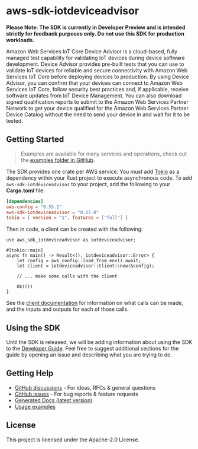 # aws-sdk-iotdeviceadvisor

**Please Note: The SDK is currently in Developer Preview and is intended strictly for
feedback purposes only. Do not use this SDK for production workloads.**

Amazon Web Services IoT Core Device Advisor is a cloud-based, fully managed test capability for validating IoT devices during device software development. Device Advisor provides pre-built tests that you can use to validate IoT devices for reliable and secure connectivity with Amazon Web Services IoT Core before deploying devices to production. By using Device Advisor, you can confirm that your devices can connect to Amazon Web Services IoT Core, follow security best practices and, if applicable, receive software updates from IoT Device Management. You can also download signed qualification reports to submit to the Amazon Web Services Partner Network to get your device qualified for the Amazon Web Services Partner Device Catalog without the need to send your device in and wait for it to be tested.

## Getting Started

> Examples are available for many services and operations, check out the
> [examples folder in GitHub](https://github.com/awslabs/aws-sdk-rust/tree/main/examples).

The SDK provides one crate per AWS service. You must add [Tokio](https://crates.io/crates/tokio)
as a dependency within your Rust project to execute asynchronous code. To add `aws-sdk-iotdeviceadvisor` to
your project, add the following to your **Cargo.toml** file:

```toml
[dependencies]
aws-config = "0.55.1"
aws-sdk-iotdeviceadvisor = "0.27.0"
tokio = { version = "1", features = ["full"] }
```

Then in code, a client can be created with the following:

```rust,no_run
use aws_sdk_iotdeviceadvisor as iotdeviceadvisor;

#[tokio::main]
async fn main() -> Result<(), iotdeviceadvisor::Error> {
    let config = aws_config::load_from_env().await;
    let client = iotdeviceadvisor::Client::new(&config);

    // ... make some calls with the client

    Ok(())
}
```

See the [client documentation](https://docs.rs/aws-sdk-iotdeviceadvisor/latest/aws_sdk_iotdeviceadvisor/client/struct.Client.html)
for information on what calls can be made, and the inputs and outputs for each of those calls.

## Using the SDK

Until the SDK is released, we will be adding information about using the SDK to the
[Developer Guide](https://docs.aws.amazon.com/sdk-for-rust/latest/dg/welcome.html). Feel free to suggest
additional sections for the guide by opening an issue and describing what you are trying to do.

## Getting Help

* [GitHub discussions](https://github.com/awslabs/aws-sdk-rust/discussions) - For ideas, RFCs & general questions
* [GitHub issues](https://github.com/awslabs/aws-sdk-rust/issues/new/choose) - For bug reports & feature requests
* [Generated Docs (latest version)](https://awslabs.github.io/aws-sdk-rust/)
* [Usage examples](https://github.com/awslabs/aws-sdk-rust/tree/main/examples)

## License

This project is licensed under the Apache-2.0 License.

